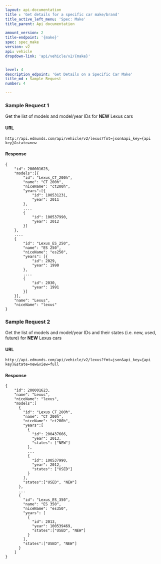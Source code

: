 ```yaml
---
layout: api-documentation
title : 'Get details for a specific car make/brand'
title_active_left_menu: 'Spec: Make'
title_parent: Api documentation

amount_version: 2
title-endpoint: '{make}'
spec: spec_make
version: v2
api: vehicle
dropdown-link: 'api/vehicle/v2/{make}'


level: 4
description_edpoint: 'Get Details on a Specific Car Make'
title_md : Sample Request
number: 4

---
```


### Sample Request 1

Get the list of models and model/year IDs for __NEW__ Lexus cars

#### URL

	http://api.edmunds.com/api/vehicle/v2/lexus?fmt=json&api_key={api key}&state=new

#### Response

	{
		"id": 200001623,
		"models":[{
			"id": "Lexus_CT_200h",
			"name":	"CT 200h",
			"niceName": "ct200h",
			"years":[{
				"id": 100531231,
				"year": 2011
			},
			....
			{
				"id": 100537990,
				"year": 2012
			}]
		},
		....
		{
			"id": "Lexus_ES_250",
			"name": "ES 250",
			"niceName": "es250",
			"years": [{
				"id": 2029,
				"year": 1990
			},
			....
			{
				"id": 2030,
				"year": 1991
			}]
		}],
		"name": "Lexus",
		"niceName": "lexus"
	}

### Sample Request 2

Get the list of models and model/year IDs and their states (i.e. new, used, future) for __NEW__ Lexus cars

#### URL

	http://api.edmunds.com/api/vehicle/v2/lexus?fmt=json&api_key={api key}&state=new&view=full

#### Response

	{
		"id": 200001623,
		"name": "Lexus",
		"niceName": "lexus",
		"models":[
		  {
			"id": "Lexus_CT_200h",
			"name":	"CT 200h",
			"niceName": "ct200h",
			"years":[
			  {
				"id": 200437666,
				"year": 2013,
				"states": ["NEW"]
			  },
			  ...
			  {
				"id": 100537990,
				"year": 2012,
				"states": ["USED"]
			  }
			],
			"states":["USED", "NEW"]
		  },
		  ...
		  {
			"id": "Lexus_ES_350",
			"name": "ES 350",
			"niceName": "es350",
			"years": [
			  {
				"id": 2013,
				"year": 100539469,
				"states":["USED", "NEW"]
			  }
			],
			"states":["USED", "NEW"]
		  }
		]
	}